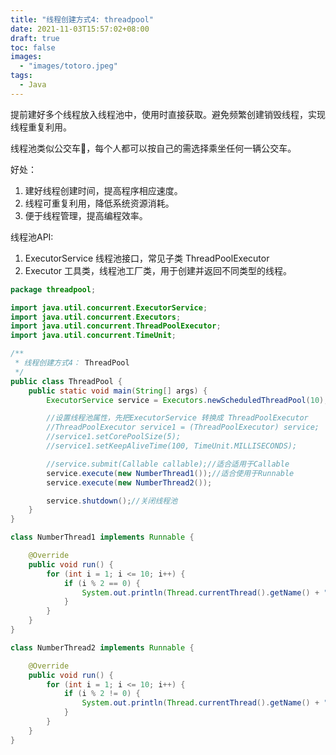 ```yaml
---
title: "线程创建方式4: threadpool"
date: 2021-11-03T15:57:02+08:00
draft: true
toc: false
images:
  - "images/totoro.jpeg"
tags: 
  - Java
---
```


提前建好多个线程放入线程池中，使用时直接获取。避免频繁创建销毁线程，实现线程重复利用。

线程池类似公交车🚌，每个人都可以按自己的需选择乘坐任何一辆公交车。

好处：

1. 建好线程创建时间，提高程序相应速度。
2. 线程可重复利用，降低系统资源消耗。
3. 便于线程管理，提高编程效率。

线程池API: 

1. ExecutorService 线程池接口，常见子类 ThreadPoolExecutor
2. Executor 工具类，线程池工厂类，用于创建并返回不同类型的线程。

```java 
package threadpool;

import java.util.concurrent.ExecutorService;
import java.util.concurrent.Executors;
import java.util.concurrent.ThreadPoolExecutor;
import java.util.concurrent.TimeUnit;

/**
 * 线程创建方式4： ThreadPool
 */
public class ThreadPool {
    public static void main(String[] args) {
        ExecutorService service = Executors.newScheduledThreadPool(10);

        //设置线程池属性，先把ExecutorService 转换成 ThreadPoolExecutor
        //ThreadPoolExecutor service1 = (ThreadPoolExecutor) service;
        //service1.setCorePoolSize(5);
        //service1.setKeepAliveTime(100, TimeUnit.MILLISECONDS);

        //service.submit(Callable callable);//适合适用于Callable
        service.execute(new NumberThread1());//适合使用于Runnable
        service.execute(new NumberThread2());

        service.shutdown();//关闭线程池
    }
}

class NumberThread1 implements Runnable {

    @Override
    public void run() {
        for (int i = 1; i <= 10; i++) {
            if (i % 2 == 0) {
                System.out.println(Thread.currentThread().getName() + ": " + i);
            }
        }
    }
}

class NumberThread2 implements Runnable {

    @Override
    public void run() {
        for (int i = 1; i <= 10; i++) {
            if (i % 2 != 0) {
                System.out.println(Thread.currentThread().getName() + ": " + i);
            }
        }
    }
}
```

